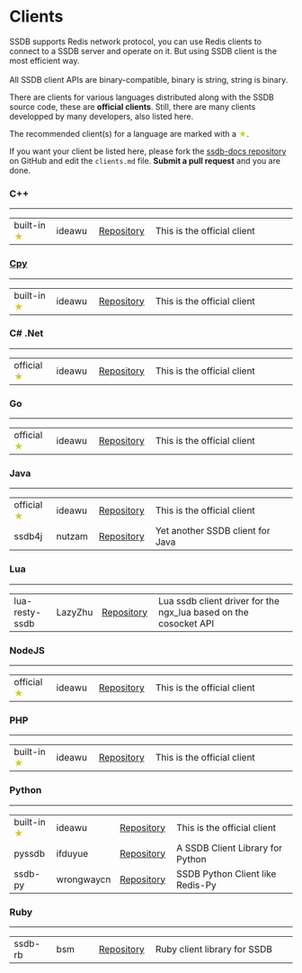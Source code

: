 # Clients

<div class="alert alert-success">
	SSDB supports Redis network protocol, you can use Redis clients to connect to a SSDB server and operate on it. But using SSDB client is the most efficient way.
	<br/><br/>
	All SSDB client APIs are binary-compatible, binary is string, string is binary.
</div>

There are clients for various languages distributed along with the SSDB source code, these are __official clients__. Still, there are many clients developped by many developers, also listed here.

The recommended client(s) for a language are marked with a <span style="color: #cc3;">★</span>.

If you want your client be listed here, please fork the [ssdb-docs repository](https://github.com/ideawu/ssdb-docs) on GitHub and edit the ```clients.md``` file. __Submit a pull request__ and you are done. 

### C++

---

<table width="100%">
	<tr>
		<td width="15%">built-in <span style="color: #cc3;">★</span></td>
		<td width="15%">ideawu</td>
		<td width="20%">
			<a href="https://github.com/ideawu/ssdb">Repository</a>
		</td>
		<td>
			This is the official client
		</td>
	</tr>
</table>

### [Cpy](https://github.com/ideawu/cpy)

---

<table width="100%">
	<tr>
		<td width="15%">built-in <span style="color: #cc3;">★</span></td>
		<td width="15%">ideawu</td>
		<td width="20%">
			<a href="https://github.com/ideawu/ssdb">Repository</a>
		</td>
		<td>
			This is the official client
		</td>
	</tr>
</table>

<h3>C# .Net</h3>

---

<table width="100%">
	<tr>
		<td width="15%">official <span style="color: #cc3;">★</span></td>
		<td width="15%">ideawu</td>
		<td width="20%">
			<a href="https://github.com/ssdb/dotnetssdb">Repository</a>
		</td>
		<td>
			This is the official client
		</td>
	</tr>
</table>

### Go

---

<table width="100%">
	<tr>
		<td width="15%">official <span style="color: #cc3;">★</span></td>
		<td width="15%">ideawu</td>
		<td width="20%">
			<a href="https://github.com/ssdb/gossdb">Repository</a>
		</td>
		<td>
			This is the official client
		</td>
	</tr>
</table>

### Java

---

<table width="100%">
	<tr>
		<td width="15%">official <span style="color: #cc3;">★</span></td>
		<td width="15%">ideawu</td>
		<td width="20%">
			<a href="https://github.com/ssdb/javassdb">Repository</a>
		</td>
		<td>
			This is the official client
		</td>
	</tr>
	<tr>
		<td width="15%">ssdb4j</td>
		<td width="15%">nutzam</td>
		<td width="20%">
			<a href="https://github.com/nutzam/ssdb4j">Repository</a>
		</td>
		<td>
			Yet another SSDB client for Java
		</td>
	</tr>
</table>

### Lua

---

<table width="100%">
	<tr>
		<td width="15%">lua-resty-ssdb</td>
		<td width="15%">LazyZhu</td>
		<td width="20%">
			<a href="https://github.com/LazyZhu/lua-resty-ssdb">Repository</a>
		</td>
		<td>
			Lua ssdb client driver for the ngx_lua based on the cosocket API
		</td>
	</tr>
</table>

### NodeJS

---

<table width="100%">
	<tr>
		<td width="15%">official <span style="color: #cc3;">★</span></td>
		<td width="15%">ideawu</td>
		<td width="20%">
			<a href="https://github.com/ssdb/nodessdb">Repository</a>
		</td>
		<td>
			This is the official client
		</td>
	</tr>
</table>

### PHP

---

<table width="100%">
	<tr>
		<td width="15%">built-in <span style="color: #cc3;">★</span></td>
		<td width="15%">ideawu</td>
		<td width="20%">
			<a href="https://github.com/ideawu/ssdb">Repository</a>
		</td>
		<td>
			This is the official client
		</td>
	</tr>
</table>

### Python

---

<table width="100%">
	<tr>
		<td width="15%">built-in <span style="color: #cc3;">★</span></td>
		<td width="15%">ideawu</td>
		<td width="20%">
			<a href="https://github.com/ideawu/ssdb">Repository</a>
		</td>
		<td>
			This is the official client
		</td>
	</tr>
	<tr>
		<td width="15%">pyssdb</td>
		<td width="15%">ifduyue</td>
		<td width="20%">
			<a href="https://github.com/ifduyue/pyssdb">Repository</a>
		</td>
		<td>
			A SSDB Client Library for Python
		</td>
	</tr>
	<tr>
		<td width="15%">ssdb-py</td>
		<td width="15%">wrongwaycn</td>
		<td width="20%">
			<a href="https://github.com/wrongwaycn/ssdb-py">Repository</a>
		</td>
		<td>
			SSDB Python Client like Redis-Py
		</td>
	</tr>
</table>

### Ruby

---

<table width="100%">
	<tr>
		<td width="15%">ssdb-rb</td>
		<td width="15%">bsm</td>
		<td width="20%">
			<a href="https://github.com/bsm/ssdb-rb">Repository</a>
		</td>
		<td>
			Ruby client library for SSDB
		</td>
	</tr>
</table>

